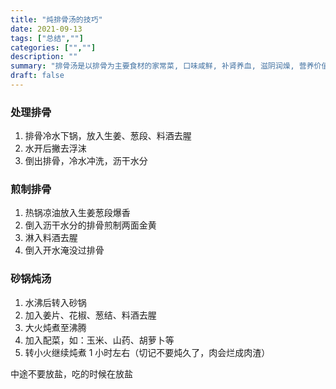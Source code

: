 ```yaml
---
title: "炖排骨汤的技巧"
date: 2021-09-13
tags: ["总结",""]
categories: ["",""]
description: ""
summary: "排骨汤是以排骨为主要食材的家常菜, 口味咸鲜, 补肾养血, 滋阴润燥, 营养价值丰富。"
draft: false
---
```


### 处理排骨

1. 排骨冷水下锅，放入生姜、葱段、料酒去腥
2. 水开后撇去浮沫
3. 倒出排骨，冷水冲洗，沥干水分

### 煎制排骨

1. 热锅凉油放入生姜葱段爆香
2. 倒入沥干水分的排骨煎制两面金黄
3. 淋入料酒去腥
4. 倒入开水淹没过排骨

### 砂锅炖汤

1. 水沸后转入砂锅
2. 加入姜片、花椒、葱结、料酒去腥
3. 大火炖煮至沸腾
4. 加入配菜，如：玉米、山药、胡萝卜等
5. 转小火继续炖煮 1 小时左右（切记不要炖久了，肉会烂成肉渣）

中途不要放盐，吃的时候在放盐

